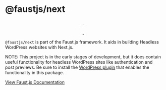 # @faustjs/next

<p align="center">
  <a aria-label="NPM version" href="https://www.npmjs.com/package/@faustjs/next">
    <img alt="" src="https://img.shields.io/npm/v/@faustjs/next?color=7e5cef&style=for-the-badge">
  </a>

  <a aria-label="License" href="https://github.com/wpengine/faustjs/blob/canary/LICENSE">
    <img alt="" src="https://img.shields.io/npm/l/@faustjs/next?color=7e5cef&style=for-the-badge">
  </a>
</p>

<p align="center">
  <a aria-label="Faust.js Next Downloads Per Month" href="https://www.npmjs.com/package/@faustjs/next">
    <img alt="" src="https://img.shields.io/npm/dm/@faustjs/next?color=7e5cef&style=for-the-badge&label=@faustjs/next">
  </a>
  <a aria-label="Faust.js Next Downloads Per Week" href="https://www.npmjs.com/package/@faustjs/next">
    <img alt="" src="https://img.shields.io/npm/dw/@faustjs/next?color=7e5cef&style=for-the-badge&label=@faustjs/next">
  </a>
</p>

`@faustjs/next` is part of the Faust.js framework. It aids in building Headless WordPress websites with Next.js.

NOTE: This project is in the early stages of development, but it does contain useful functionality for headless WordPress sites like authentication and post previews. Be sure to install the [WordPress plugin](https://github.com/wpengine/faustjs) that enables the functionality in this package.


[View Faust.js Documentation](https://github.com/wpengine/faustjs)
